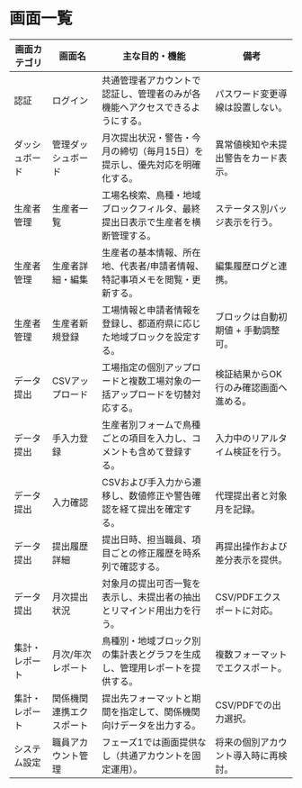 # 画面一覧

| 画面カテゴリ | 画面名 | 主な目的・機能 | 備考 |
| --- | --- | --- | --- |
| 認証 | ログイン | 共通管理者アカウントで認証し、管理者のみが各機能へアクセスできるようにする。 | パスワード変更導線は設置しない。 |
| ダッシュボード | 管理ダッシュボード | 月次提出状況・警告・今月の締切（毎月15日）を提示し、優先対応を明確化する。 | 異常値検知や未提出警告をカード表示。 |
| 生産者管理 | 生産者一覧 | 工場名検索、鳥種・地域ブロックフィルタ、最終提出日表示で生産者を横断管理する。 | ステータス別バッジ表示を行う。 |
| 生産者管理 | 生産者詳細・編集 | 生産者の基本情報、所在地、代表者/申請者情報、特記事項メモを閲覧・更新する。 | 編集履歴ログと連携。 |
| 生産者管理 | 生産者新規登録 | 工場情報と申請者情報を登録し、都道府県に応じた地域ブロックを設定する。 | ブロックは自動初期値 + 手動調整可。 |
| データ提出 | CSVアップロード | 工場指定の個別アップロードと複数工場対象の一括アップロードを切替対応する。 | 検証結果からOK行のみ確認画面へ進める。 |
| データ提出 | 手入力登録 | 生産者別フォームで鳥種ごとの項目を入力し、コメントも含めて登録する。 | 入力中のリアルタイム検証を行う。 |
| データ提出 | 入力確認 | CSVおよび手入力から遷移し、数値修正や警告確認を経て提出を確定する。 | 代理提出者と対象月を記録。 |
| データ提出 | 提出履歴詳細 | 提出日時、担当職員、項目ごとの修正履歴を時系列で確認する。 | 再提出操作および差分表示を提供。 |
| データ提出 | 月次提出状況 | 対象月の提出可否一覧を表示し、未提出者の抽出とリマインド用出力を行う。 | CSV/PDFエクスポートに対応。 |
| 集計・レポート | 月次/年次レポート | 鳥種別・地域ブロック別の集計表とグラフを生成し、管理用レポートを提供する。 | 複数フォーマットでエクスポート。 |
| 集計・レポート | 関係機関連携エクスポート | 提出先フォーマットと期間を指定して、関係機関向けデータを出力する。 | CSV/PDFでの出力選択。 |
| システム設定 | 職員アカウント管理 | フェーズ1では画面提供なし（共通アカウントを固定運用）。 | 将来の個別アカウント導入時に再検討。 |
